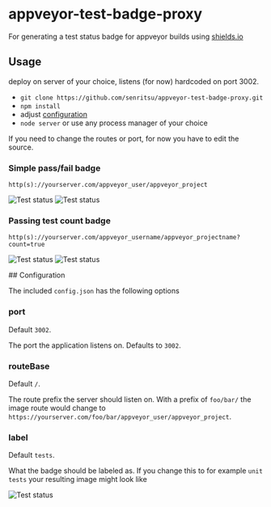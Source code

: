 # appveyor-test-badge-proxy

For generating a test status badge for appveyor builds using [shields.io](http://shields.io)

## Usage

deploy on server of your choice, listens (for now) hardcoded on port 3002.

- `git clone https://github.com/senritsu/appveyor-test-badge-proxy.git`
- `npm install`
- adjust [configuration](#configuration)
- `node server` or use any process manager of your choice

If you need to change the routes or port, for now you have to edit the source.

### Simple pass/fail badge

`http(s)://yourserver.com/appveyor_user/appveyor_project`

![Test status](https://img.shields.io/badge/tests-passing-brightgreen.svg)
![Test status](https://img.shields.io/badge/tests-failing-red.svg)

### Passing test count badge

`http(s)://yourserver.com/appveyor_username/appveyor_projectname?count=true`

![Test status](https://img.shields.io/badge/tests-10/10-brightgreen.svg)
![Test status](https://img.shields.io/badge/tests-5/10-red.svg)

<a name='configuration'/>
## Configuration

The included `config.json` has the following options

### port

Default `3002`.

The port the application listens on. Defaults to `3002`.

### routeBase

Default `/`.

The route prefix the server should listen on. With a prefix of `foo/bar/` the image route would change to `https://yourserver.com/foo/bar/appveyor_user/appveyor_project`.

### label

Default `tests`.

What the badge should be labeled as. If you change this to for example `unit tests` your resulting image might look like

![Test status](https://img.shields.io/badge/unit_tests-passing-brightgreen.svg)
